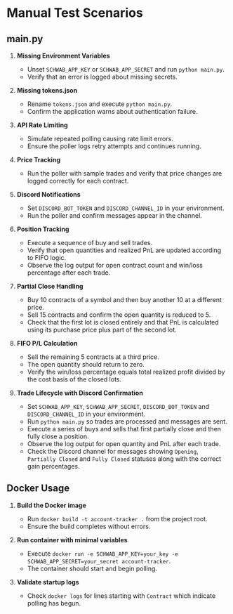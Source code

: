 # Manual Test Scenarios

## main.py

1. **Missing Environment Variables**
   - Unset `SCHWAB_APP_KEY` or `SCHWAB_APP_SECRET` and run `python main.py`.
   - Verify that an error is logged about missing secrets.

2. **Missing tokens.json**
   - Rename `tokens.json` and execute `python main.py`.
   - Confirm the application warns about authentication failure.

3. **API Rate Limiting**
   - Simulate repeated polling causing rate limit errors.
   - Ensure the poller logs retry attempts and continues running.

4. **Price Tracking**
   - Run the poller with sample trades and verify that price changes are logged
     correctly for each contract.
5. **Discord Notifications**
   - Set `DISCORD_BOT_TOKEN` and `DISCORD_CHANNEL_ID` in your environment.
   - Run the poller and confirm messages appear in the channel.
6. **Position Tracking**
   - Execute a sequence of buy and sell trades.
   - Verify that open quantities and realized PnL are updated according to FIFO logic.
   - Observe the log output for open contract count and win/loss percentage after each trade.
7. **Partial Close Handling**
   - Buy 10 contracts of a symbol and then buy another 10 at a different price.
   - Sell 15 contracts and confirm the open quantity is reduced to 5.
   - Check that the first lot is closed entirely and that PnL is calculated using its purchase price plus part of the second lot.
8. **FIFO P/L Calculation**
   - Sell the remaining 5 contracts at a third price.
   - The open quantity should return to zero.
   - Verify the win/loss percentage equals total realized profit divided by the cost basis of the closed lots.

9. **Trade Lifecycle with Discord Confirmation**
   - Set `SCHWAB_APP_KEY`, `SCHWAB_APP_SECRET`, `DISCORD_BOT_TOKEN` and `DISCORD_CHANNEL_ID` in your environment.
   - Run `python main.py` so trades are processed and messages are sent.
   - Execute a series of buys and sells that first partially close and then fully close a position.
   - Observe the log output for open quantity and PnL after each trade.
   - Check the Discord channel for messages showing `Opening`, `Partially Closed` and `Fully Closed` statuses along with the correct gain percentages.

## Docker Usage

1. **Build the Docker image**
   - Run `docker build -t account-tracker .` from the project root.
   - Ensure the build completes without errors.

2. **Run container with minimal variables**
   - Execute `docker run -e SCHWAB_APP_KEY=your_key -e SCHWAB_APP_SECRET=your_secret account-tracker`.
   - The container should start and begin polling.

3. **Validate startup logs**
   - Check `docker logs` for lines starting with `Contract` which indicate polling has begun.
